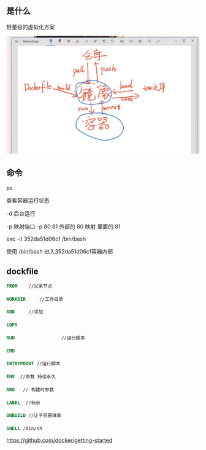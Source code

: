 ## 是什么

轻量级的虚拟化方案

![](./img/docker.png)



## 命令

ps

查看容器运行状态



-d 后台运行



-p 映射端口 -p 80:81 外部的 80 映射 里面的 81



exc -it   352da51d06c1 /bin/bash 

使用 /bin/bash 进入352da51d06c1容器内部









## dockfile

```dockerfile
FROM	//父亲节点

WORKDIR 	//工作目录

ADD  	//添加

COPY

RUN					//运行脚本

CMD					

ENTRYPOINT //运行脚本

ENV  //参数 持续永久

ARG   // 构建时参数

LABEL  //标示

ONBUILD //让子容器继承

SHELL /bin/sh
```





https://github.com/docker/getting-started